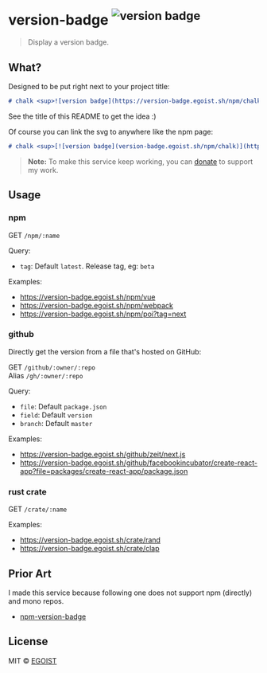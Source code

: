 # version-badge <sup>![version badge](https://version-badge.egoist.sh/github/egoist/version-badge)</sup>

> Display a version badge.

## What?

Designed to be put right next to your project title:

```markdown
# chalk <sup>![version badge](https://version-badge.egoist.sh/npm/chalk)</sup>
```

See the title of this README to get the idea :)

Of course you can link the svg to anywhere like the npm page:

```markdown
# chalk <sup>[![version badge](version-badge.egoist.sh/npm/chalk)](https://npmjs.com/package/chalk)</sup>
```

> **Note:** To make this service keep working, you can [donate](https://github.com/egoist/donate) to support my work.

## Usage

### npm

GET `/npm/:name`

Query:

- `tag`: Default `latest`. Release tag, eg: `beta`

Examples: 

- https://version-badge.egoist.sh/npm/vue
- https://version-badge.egoist.sh/npm/webpack
- https://version-badge.egoist.sh/npm/poi?tag=next

### github

Directly get the version from a file that's hosted on GitHub:

GET `/github/:owner/:repo`<br>
Alias `/gh/:owner/:repo`

Query:

- `file`: Default `package.json`
- `field`: Default `version`
- `branch`: Default `master`

Examples:

- https://version-badge.egoist.sh/github/zeit/next.js
- https://version-badge.egoist.sh/github/facebookincubator/create-react-app?file=packages/create-react-app/package.json

### rust crate

GET `/crate/:name`

Examples: 

- https://version-badge.egoist.sh/crate/rand
- https://version-badge.egoist.sh/crate/clap

## Prior Art

I made this service because following one does not support npm (directly) and mono repos.

- [npm-version-badge](https://github.com/teelaunch/npm-version-badge)

## License

MIT &copy; [EGOIST](github.com/EGOIST)
